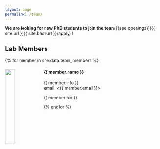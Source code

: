 ```yaml
---
layout: page
permalink: /team/
---
```


**We are looking for new PhD students to join the team** [(see openings)]({{ site.url }}{{ site.baseurl }}/apply) **!**


## Lab Members
{% for member in site.data.team_members %}

<div class="row">
  <div class="col-sm-8 offset-md-1 clearfix">
    <img src="{{ site.url }}{{ site.baseurl }}/images/teampic/{{ member.photo }}" class="img-responsive" width="25%" style="float: left" /> </div>
  <div class="col-sm-4 clearfix">
    <h4>{{ member.name }}</h4>
    <p>{{ member.info }}<br>email: <{{ member.email }}></p>
    <p>{{ member.bio }}</p>
  </div>
</div>

{% endfor %}
